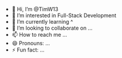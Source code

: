 - 👋 Hi, I’m @TimW13
- 👀 I’m interested in Full-Stack Development
- 🌱 I’m currently learning ^
- 💞️ I’m looking to collaborate on ...
- 📫 How to reach me ...
- 😄 Pronouns: ...
- ⚡ Fun fact: ...

<!---
TimW13/TimW13 is a ✨ special ✨ repository because its `README.md` (this file) appears on your GitHub profile.
You can click the Preview link to take a look at your changes.
--->
